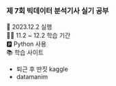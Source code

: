 ### 제 7회 빅데이터 분석기사 실기 공부
📅 2023.12.2 실행     
👩‍💻 11.2 ~ 12.2 학습 기간      
🅿 Python 사용          
📚 학습 사이트          
* 퇴근 후 딴짓 kaggle
* datamanim

